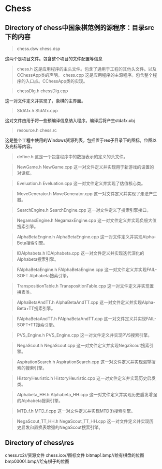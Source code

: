 # Chess
## Directory of chess中国象棋范例的源程序：目录src下的内容

> chess.dsw
chess.dsp

这两个是项目文件。包含整个项目的文件配置等信息
 
> chess.h
    这是应用程序的主头文件。包含了通用于工程的其他头文件。以及CChessApp类的声明。
> chess.cpp
    这是应用程序的主源程序。包含整个程序的入口点。CChessApp类的实现。

> chessDlg.h
chessDlg.cpp

这一对文件定义并实现了，象棋的主界面。

> StdAfx.h
StdAfx.cpp

这对文件由用于将一些预编译信息纳入程序。编译后将产生stdafx.obj

> resource.h
chess.rc

这是整个工程中使用的Windows资源列表。包括置于res子目录下的图标，位图以及光标等内容。

> define.h
	这是一个包含程序中的数据表示的定义的头文件。

> NewGame.h
NewGame.cpp
	这一对文件定义并实现用于新游戏的设置的对话框。

> Eveluation.h
Eveluation.cpp
	这一对文件定义并实现了估值核心类。

> MoveGenerator.h
MoveGenerator.cpp
	这一对文件定义并实现了走法产生器。

> SearchEngine.h
SearchEngine.cpp
	这一对文件定义了搜索引擎接口。
	
> NegamaxEngine.h
NegamaxEngine.cpp
	这一对文件定义并实现负极大值搜索引擎。
	
> AlphaBetaEngine.h
AlphaBetaEngine.cpp
	这一对文件定义并实现Alpha-Beta搜索引擎。

> IDAlphabeta.h
IDAlphabeta.cpp
	这一对文件定义并实现迭代深化的Alphabeta搜索引擎。

> FAlphaBetaEngine.h
FAlphaBetaEngine.cpp
	这一对文件定义并实现FAIL-SOFT Alphabeta搜索引擎。

> TranspositionTable.h
TranspositionTable.cpp
	这一对文件定义并实现置换表类。

> AlphaBetaAndTT.h
AlphaBetaAndTT.cpp
	这一对文件定义并实现Alpha-Beta+TT搜索引擎。

> FAlphaBetaAndTT.h
FAlphaBetaAndTT.cpp
	这一对文件定义并实现FAIL-SOFT+TT搜索引擎。

> PVS_Engine.h
PVS_Engine.cpp
	这一对文件定义并实现PVS搜索引擎。

> NegaScout.h
NegaScout.cpp
	这一对文件定义并实现NegaScout搜索引擎。

> AspirationSearch.h
AspirationSearch.cpp
	这一对文件定义并实现渴望搜索的搜索引擎。

> HistoryHeuristic.h
HistoryHeuristic.cpp
	这一对文件定义并实现历史启发类。

> Alphabeta_HH.h
Alphabeta_HH.cpp
	这一对文件定义并实现历史启发增强的Alphabeta搜索引擎。

> MTD_f.h
MTD_f.cpp
	这一对文件定义并实现MTD(f)搜索引擎。

> NegaScout_TT_HH.h
NegaScout_TT_HH.cpp
	这一对文件定义并实现历史启发和置换表增强的NegaScout搜索引擎。

## Directory of chess\res

chess.rc2//资源文件
chess.ico//图标文件
bitmap1.bmp//绘有棋盘的位图
bmp00001.bmp//绘有棋子的位图
